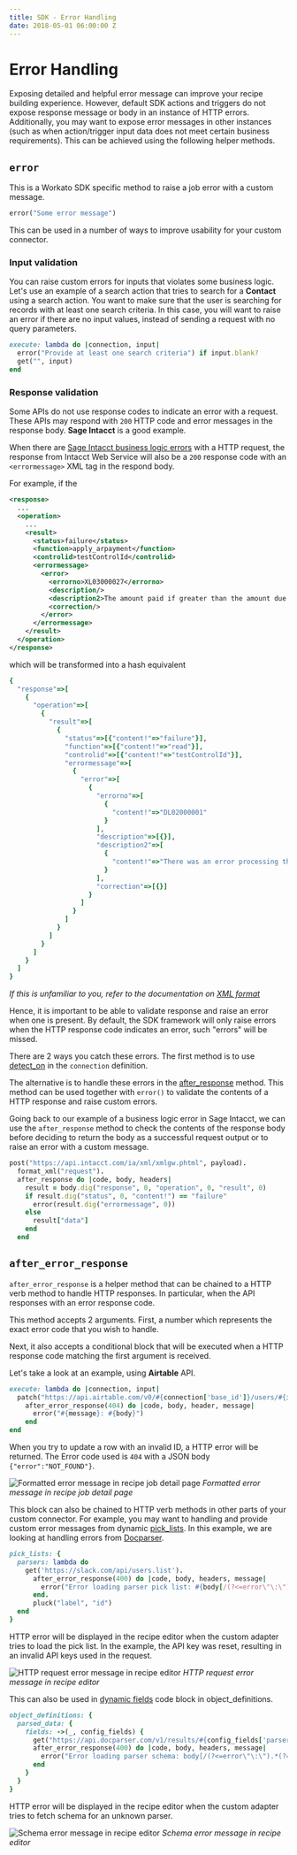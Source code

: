 ```yaml
---
title: SDK - Error Handling
date: 2018-05-01 06:00:00 Z
---
```


# Error Handling
Exposing detailed and helpful error message can improve your recipe building experience. However, default SDK actions and triggers do not expose response message or body in an instance of HTTP errors. Additionally, you may want to expose error messages in other instances (such as when action/trigger input data does not meet certain business requirements). This can be achieved using the following helper methods.

## `error`
This is a Workato SDK specific method to raise a job error with a custom message.

```ruby
error("Some error message")
```

This can be used in a number of ways to improve usability for your custom connector.

### Input validation
You can raise custom errors for inputs that violates some business logic. Let's use an example of a search action that tries to search for a **Contact** using a search action. You want to make sure that the user is searching for records with at least one search criteria. In this case, you will want to raise an error if there are no input values, instead of sending a request with no query parameters.

```ruby
execute: lambda do |connection, input|
  error("Provide at least one search criteria") if input.blank?
  get("", input)
end
```

### Response validation
Some APIs do not use response codes to indicate an error with a request. These APIs may respond with `200` HTTP code and error messages in the response body. **Sage Intacct** is a good example.

When there are [Sage Intacct business logic errors](https://developer.intacct.com/web-services/error-handling#business-logic-errors) with a HTTP request, the response from Intacct Web Service will also be a `200` response code with an `<errormessage>` XML tag in the respond body.

For example, if the

```xml
<response>
  ...
  <operation>
    ...
    <result>
      <status>failure</status>
      <function>apply_arpayment</function>
      <controlid>testControlId</controlid>
      <errormessage>
        <error>
          <errorno>XL03000027</errorno>
          <description/>
          <description2>The amount paid if greater than the amount due for invoice with key 8229</description2>
          <correction/>
        </error>
      </errormessage>
    </result>
  </operation>
</response>
```

which will be transformed into a hash equivalent

```ruby
{
  "response"=>[
    {
      "operation"=>[
        {
          "result"=>[
            {
              "status"=>[{"content!"=>"failure"}],
              "function"=>[{"content!"=>"read"}],
              "controlid"=>[{"content!"=>"testControlId"}],
              "errormessage"=>[
                {
                  "error"=>[
                    {
                      "errorno"=>[
                        {
                          "content!"=>"DL02000001"
                        }
                      ],
                      "description"=>[{}],
                      "description2"=>[
                        {
                          "content!"=>"There was an error processing the request."
                        }
                      ],
                      "correction"=>[{}]
                    }
                  ]
                }
              ]
            }
          ]
        }
      ]
    }
  ]
}
```

*If this is unfamiliar to you, refer to the documentation on [XML format](/developing-connectors/sdk/data-format/xml-format.md)*

Hence, it is important to be able to validate response and raise an error when one is present. By default, the SDK framework will only raise errors when the HTTP response code indicates an error, such "errors" will be missed.

There are 2 ways you catch these errors. The first method is to use [detect_on](/developing-connectors/sdk/authentication/custom-authentication.md#detect-on) in the `connection` definition.

The alternative is to handle these errors in the [after_response](/developing-connectors/sdk/request.md#after_response) method. This method can be used together with `error()` to validate the contents of a HTTP response and raise custom errors.

Going back to our example of a business logic error in Sage Intacct, we can use the `after_response` method to check the contents of the response body before deciding to return the body as a successful request output or to raise an error with a custom message.

```ruby
post("https://api.intacct.com/ia/xml/xmlgw.phtml", payload).
  format_xml("request").
  after_response do |code, body, headers|
    result = body.dig("response", 0, "operation", 0, "result", 0)
    if result.dig("status", 0, "content!") == "failure"
      error(result.dig("errormessage", 0))
    else
      result["data"]
    end
  end
```

## `after_error_response`

`after_error_response` is a helper method that can be chained to a HTTP verb method to handle HTTP responses. In particular, when the API responses with an error response code.

This method accepts 2 arguments. First, a number which represents the exact error code that you wish to handle.

Next, it also accepts a conditional block that will be executed when a HTTP response code matching the first argument is received.

Let's take a look at an example, using **Airtable** API.

```ruby
execute: lambda do |connection, input|
  patch("https://api.airtable.com/v0/#{connection['base_id']}/users/#{id}", payload).
    after_error_response(404) do |code, body, header, message|
      error("#{message}: #{body}")
    end
end
```

When you try to update a row with an invalid ID, a HTTP error will be returned. The Error code used is `404` with a JSON body `{"error":"NOT_FOUND"}`.

![Formatted error message in recipe job detail page](/assets/images/sdk/formatted-error-message.png)
*Formatted error message in recipe job detail page*

This block can also be chained to HTTP verb methods in other parts of your custom connector. For example, you may want to handling and provide custom error messages from dynamic [pick_lists](/developing-connectors/sdk/pick-list.md). In this example, we are looking at handling errors from [Docparser](https://dev.docparser.com/).

```ruby
pick_lists: {
  parsers: lambda do
    get('https://slack.com/api/users.list').
      after_error_response(400) do |code, body, headers, message|
        error("Error loading parser pick list: #{body[/(?<=error\"\:\").*(?=\"\})/]}")
      end.
      pluck("label", "id")
  end
}
```

HTTP error will be displayed in the recipe editor when the custom adapter tries to load the pick list. In the example, the API key was reset, resulting in an invalid API keys used in the request.

![HTTP request error message in recipe editor](/assets/images/sdk/pick-list-error.png)
*HTTP request error message in recipe editor*

This can also be used in [dynamic fields](/developing-connectors/sdk/object-definition.md#dynamic-definition) code block in object_definitions.

```ruby
object_definitions: {
  parsed_data: {
    fields: ->(_, config_fields) {
      get("https://api.docparser.com/v1/results/#{config_fields['parser_id']}1/schema").
      after_error_response(400) do |code, body, headers, message|
        error("Error loading parser schema: body[/(?<=error\"\:\").*(?=\"\})/]")
      end
    }
  }
}
```

HTTP error will be displayed in the recipe editor when the custom adapter tries to fetch schema for an unknown parser.

![Schema error message in recipe editor](/assets/images/sdk/extended-schema-error.png)
*Schema error message in recipe editor*
